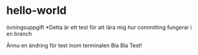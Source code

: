 # hello-world
övningsuppgift
*Detta är ett test för att lära mig hur committing fungerar i en branch

Ännu en ändring för test inom terminalen
Bla Bla Test!
